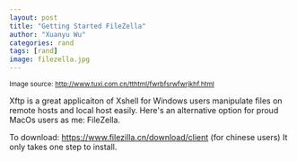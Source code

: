 ```yaml
---
layout: post
title: "Getting Started FileZella"
author: "Xuanyu Wu"
categories: rand
tags: [rand]
image: filezella.jpg
---
```


<sub>Image source: http://www.tuxi.com.cn/tthtml/fwrbfsrwfwrjkhf.html</sub>

Xftp is a great applicaiton of Xshell for Windows users manipulate files on remote hosts and local host easily. Here's an alternative option for proud MacOs users as me: FileZella.

To download: https://www.filezilla.cn/download/client (for chinese users) It only takes one step to install.

